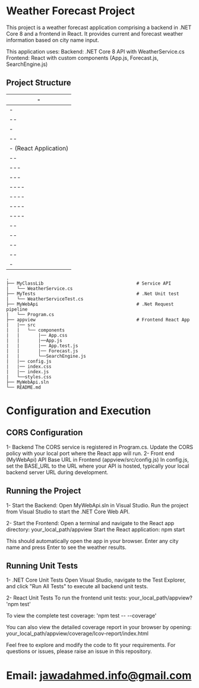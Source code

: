 # Weather Forecast Project
This project is a weather forecast application comprising a backend in .NET Core 8 and a frontend in React. It provides current and forecast weather information based on city name input.

This application uses:
Backend: .NET Core 8 API with WeatherService.cs
Frontend: React with custom components (App.js, Forecast.js, SearchEngine.js)

## Project Structure
|-
|--
|-
|--
|-
|--
|- (React Application)
|--
|---
|---
|----
|----
|----
|----
|--
|--
|--
|--
|-

    .
    ├── MyClassLib                                   # Service API
    |   └── WeatherService.cs        
    ├── MyTests                                      # .Net Unit test 
    |   └── WeatherServiceTest.cs 
    ├── MyWebApi                                     # .Net Request pipeline
    |   └── Program.cs                  
    ├── appview                                      # Frontend React App            
    |   |── src   
    |   |   └── components 
    |   |       |── App.css 
    |   |       |──App.js
    |   |       |── App.test.js 
    |   |       |── Forecast.js
    |   |       └──SearchEngine.js
    |   |── config.js
    |   |── index.css
    |   |── index.js
    |   └──styles.css
    ├── MyWebApi.sln  
    └── README.md


# Configuration and Execution

## CORS Configuration
 1- Backend
    The CORS service is registered in Program.cs. Update the CORS policy with your local port where the React app will run.
 2- Front end (MyWebApi)
   API Base URL in Frontend (appview/src/config.js)
   In config.js, set the BASE_URL to the URL where your API is hosted, typically your local backend server URL during development.

## Running the Project
1- Start the Backend:
   Open MyWebApi.sln in Visual Studio.
   Run the project from Visual Studio to start the .NET Core Web API.

2- Start the Frontend:
   Open a terminal and navigate to the React app directory:  your_local_path/appview
   Start the React application: npm start
   
   This should automatically open the app in your browser. Enter any city name and press Enter to see the weather results.
   
## Running Unit Tests
1- .NET Core Unit Tests
   Open Visual Studio, navigate to the Test Explorer, and click "Run All Tests" to execute all backend unit tests.

2- React Unit Tests
   To run the frontend unit tests: your_local_path/appview? 'npm test'
   
   To view the complete test coverage: 'npm test -- --coverage'

   You can also view the detailed coverage report in your browser by opening:
   your_local_path/appview/coverage/lcov-report/index.html   

Feel free to explore and modify the code to fit your requirements. For questions or issues, please raise an issue in this repository.
# Email: jawadahmed.info@gmail.com
